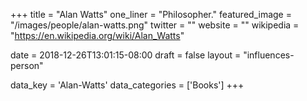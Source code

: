 +++
title = "Alan Watts"
one_liner = "Philosopher."
featured_image = "/images/people/alan-watts.png"
twitter = ""
website = ""
wikipedia = "https://en.wikipedia.org/wiki/Alan_Watts"

date = 2018-12-26T13:01:15-08:00
draft = false
layout = "influences-person"

data_key = 'Alan-Watts'
data_categories = ['Books']
+++

